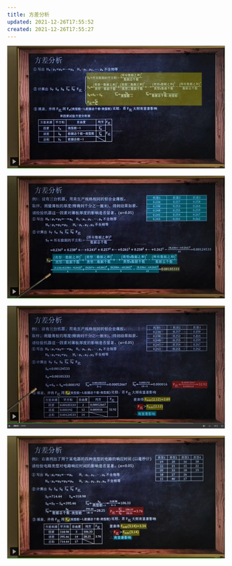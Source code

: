 ```yaml
---
title: 方差分析
updated: 2021-12-26T17:55:52
created: 2021-12-26T17:55:27
---
```


![image1](assets/e9cbc001e98a4d6989a2fb7509c66242.png)

![image2](assets/2e17e8cc10734441b4befa5d45338b0a.png)

![image3](assets/461f7f473f4b4840b2e95a1cecebb382.png)

![image4](assets/b94c9b3b92374545bb65488705f4c5b5.png)
